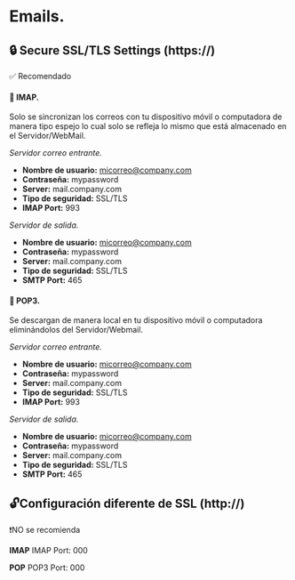 # Emails.

## 🔒 Secure SSL/TLS Settings (https://)
✅ Recomendado

#### 📩 IMAP.
Solo se sincronizan los correos con tu dispositivo móvil o computadora de manera tipo espejo lo cual solo se refleja lo mismo que está almacenado en el Servidor/WebMail.

_Servidor correo entrante._
- **Nombre de usuario:** micorreo@company.com
- **Contraseña:** mypassword
- **Server:** mail.company.com
- **Tipo de seguridad:** SSL/TLS
- **IMAP Port:** 993

_Servidor de salida._
- **Nombre de usuario:** micorreo@company.com
- **Contraseña:** mypassword
- **Server:** mail.company.com
- **Tipo de seguridad:** SSL/TLS
- **SMTP Port:** 465

#### 📩 POP3.
Se descargan de manera local en tu dispositivo móvil o computadora eliminándolos del Servidor/Webmail.

_Servidor correo entrante._
- **Nombre de usuario:** micorreo@company.com
- **Contraseña:** mypassword
- **Server:** mail.company.com
- **Tipo de seguridad:** SSL/TLS
- **IMAP Port:** 993

_Servidor de salida._
- **Nombre de usuario:** micorreo@company.com
- **Contraseña:** mypassword
- **Server:** mail.company.com
- **Tipo de seguridad:** SSL/TLS
- **SMTP Port:** 465

## 🔓Configuración diferente de SSL (http://)
❗️NO se recomienda

**IMAP**
IMAP Port: 000

**POP**
POP3 Port: 000

